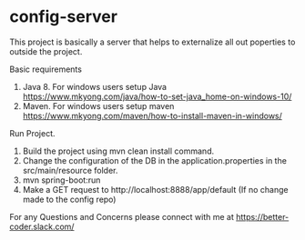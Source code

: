 # config-server

This project is basically a server that helps to externalize all out poperties to outside the project.

Basic requirements

1. Java 8. For windows users setup Java https://www.mkyong.com/java/how-to-set-java_home-on-windows-10/
2. Maven. For windows users setup maven https://www.mkyong.com/maven/how-to-install-maven-in-windows/

Run Project.

1. Build the project using mvn clean install command.
2. Change the configuration of the DB in the application.properties in the src/main/resource folder.
3. mvn spring-boot:run
4. Make a GET request to http://localhost:8888/app/default (If no change made to the config repo)

For any Questions and Concerns please connect with me at https://better-coder.slack.com/
